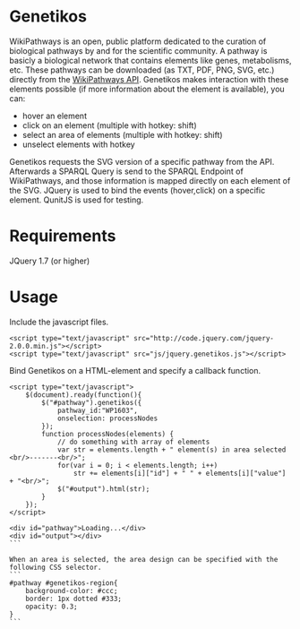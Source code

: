 Genetikos
===================

WikiPathways is an open, public platform dedicated to the curation of biological pathways by and for the scientific community. A pathway is basicly a biological network that contains elements like genes, metabolisms, etc. These pathways can be downloaded (as TXT, PDF, PNG, SVG, etc.) directly from the [WikiPathways API](http://wikipathways.org/index.php/Help:WikiPathways_Webservice/API#getPathwayAs). Genetikos makes interaction with these elements possible (if more information about the element is available), you can:
 * hover an element
 * click on an element (multiple with hotkey: shift)
 * select an area of elements (multiple with hotkey: shift)
 * unselect elements with hotkey


Genetikos requests the SVG version of a specific pathway from the API. Afterwards a SPARQL Query is send to the SPARQL Endpoint of WikiPathways, and those information is mapped directly on each element of the SVG. JQuery is used to bind the events (hover,click) on a specific element. QunitJS is used for testing.

Requirements
===================
JQuery 1.7 (or higher)

Usage
===================
Include the javascript files.
```
<script type="text/javascript" src="http://code.jquery.com/jquery-2.0.0.min.js"></script>
<script type="text/javascript" src="js/jquery.genetikos.js"></script>
```

Bind Genetikos on a HTML-element and specify a callback function.
````
<script type="text/javascript">
    $(document).ready(function(){
        $("#pathway").genetikos({
            pathway_id:"WP1603",
            onselection: processNodes
        });
        function processNodes(elements) { 
            // do something with array of elements
            var str = elements.length + " element(s) in area selected <br/>-------<br/>";
            for(var i = 0; i < elements.length; i++)
                str += elements[i]["id"] + " " + elements[i]["value"] + "<br/>";
            $("#output").html(str);
        }
    });
</script>

<div id="pathway">Loading...</div>
<div id="output"></div>
```

When an area is selected, the area design can be specified with the following CSS selector.
```
#pathway #genetikos-region{
    background-color: #ccc;
    border: 1px dotted #333;
    opacity: 0.3;
}
```
